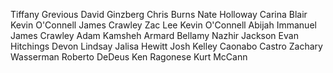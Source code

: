 Tiffany Grevious
David Ginzberg
Chris Burns
Nate Holloway
Carina Blair
Kevin O'Connell
James Crawley
Zac Lee
Kevin O'Connell
Abijah Immanuel
James Crawley
Adam Kamsheh
Armard Bellamy
Nazhir Jackson
Evan Hitchings
Devon Lindsay
Jalisa Hewitt
Josh Kelley
Caonabo Castro
Zachary Wasserman
Roberto DeDeus
Ken Ragonese
Kurt McCann

